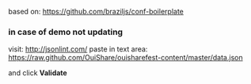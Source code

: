 based on: https://github.com/braziljs/conf-boilerplate

### in case of demo not updating

visit: http://jsonlint.com/
paste in text area: https://raw.github.com/OuiShare/ouisharefest-content/master/data.json

and click **Validate**
